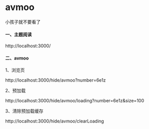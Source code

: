 # avmoo
小孩子就不要看了

#### 一、主题阅读

http://localhost:3000/

#### 二、avmoo

1、浏览页

http://localhost:3000/hide/avmoo?number=6e1z

2、预加载

http://localhost:3000/hide/avmoo/loading?number=6e1z&size=100

3、清除预加载缓存

http://localhost:3000/hide/avmoo/clearLoading 